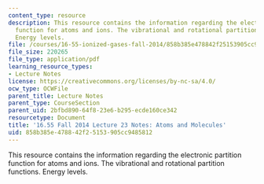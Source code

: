 ```yaml
---
content_type: resource
description: This resource contains the information regarding the electronic partition
  function for atoms and ions. The vibrational and rotational partition functions.
  Energy levels.
file: /courses/16-55-ionized-gases-fall-2014/858b385e478842f25153905cc9485812_MIT16_55F14_Lecture23.pdf
file_size: 220265
file_type: application/pdf
learning_resource_types:
- Lecture Notes
license: https://creativecommons.org/licenses/by-nc-sa/4.0/
ocw_type: OCWFile
parent_title: Lecture Notes
parent_type: CourseSection
parent_uid: 2bfbd890-64f8-23e6-b295-ecde160ce342
resourcetype: Document
title: '16.55 Fall 2014 Lecture 23 Notes: Atoms and Molecules'
uid: 858b385e-4788-42f2-5153-905cc9485812
---
```

This resource contains the information regarding the electronic partition function for atoms and ions. The vibrational and rotational partition functions. Energy levels.